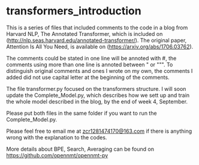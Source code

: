 # transformers_introduction
This is a series of files that included comments to the code in a blog from Harvard NLP, The Annotated Transformer, which is included on (http://nlp.seas.harvard.edu/annotated-transformer/).
The original paper, Attention Is All You Need, is available on (https://arxiv.org/abs/1706.03762).

The comments could be stated in one line will be annoted with #, the comments using more than one line is annoted between \" or \""". To distinguish original comments and ones I wrote on my own, the comments I added did not use capital letter at the beginning of the comments.

The file transformer.py focused on the transformers structure. I will soon update the Complete_Model.py, which describes how we sett up and train the whole model described in the blog, by the end of week 4, September.

Please put both files in the same folder if you want to run the Complete_Model.py.

Please feel free to email me at zcr1281474170@163.com if there is anything wrong with the explanation to the codes.

More details about BPE, Search, Averaging can be found on https://github.com/opennmt/opennmt-py
